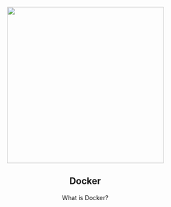<p align="center">
  <img src="https://subicura.com/generated/assets/article_images/2017-01-19-docker-guide-for-beginners-1/docker-logo-800-b3c79c1cb.png" height="365">
  <h2 align="center">Docker</h2>
  <p align="center">What is Docker?<p>
 
  </p>
</p>
